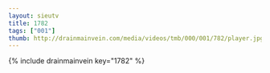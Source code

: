 ```yaml
--- 
layout: sieutv
title: 1782
tags: ["001"]
thumb: http://drainmainvein.com/media/videos/tmb/000/001/782/player.jpg
---
```

{% include drainmainvein key="1782" %} 
